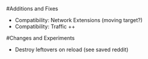 #Additions and Fixes

- Compatibility: Network Extensions (moving target?)
- Compatibility: Traffic ++

#Changes and Experiments

- Destroy leftovers on reload (see saved reddit)
